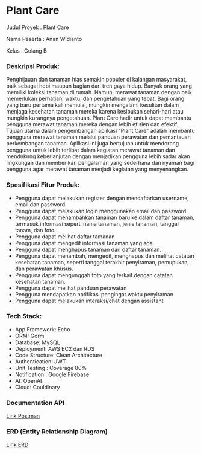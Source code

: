 ﻿# Plant Care
Judul Proyek	: Plant Care

Nama Peserta 	: Anan Widianto

Kelas		: Golang B

### Deskripsi Produk:
Penghijauan dan tanaman hias semakin populer di kalangan masyarakat, baik sebagai hobi maupun bagian dari tren gaya hidup. Banyak orang yang memiliki koleksi tanaman di rumah. Namun, merawat tanaman dengan baik memerlukan perhatian, waktu, dan pengetahuan yang tepat. Bagi orang yang baru pertama kali memulai, mungkin mengalami kesulitan dalam menjaga kesehatan tanaman mereka karena kesibukan sehari-hari atau mungkin kurangnya pengetahuan. Plant Care hadir untuk dapat membantu pengguna merawat tanaman mereka dengan lebih efisien dan efektif.
Tujuan utama dalam pengembangan aplikasi "Plant Care" adalah membantu pengguna merawat tanaman melalui panduan perawatan dan pemantauan perkembangan tanaman. Aplikasi ini juga bertujuan untuk mendorong pengguna untuk lebih terlibat dalam kegiatan merawat tanaman dan mendukung keberlanjutan dengan menjadikan pengguna lebih sadar akan lingkungan dan memberikan pengalaman yang sederhana dan nyaman bagi pengguna agar merawat tanaman menjadi kegiatan yang menyenangkan.

### Spesifikasi Fitur Produk:
- Pengguna dapat melakukan register dengan mendaftarkan username, email dan password
- Pengguna dapat melakukan login menggunakan email dan password
- Pengguna dapat menambahkan tanaman baru ke dalam daftar tanaman, termasuk informasi seperti nama tanaman, jenis tanaman, tanggal tanam, dan foto.
- Pengguna dapat melihat daftar tamanan
- Pengguna dapat mengedit informasi tanaman yang ada.
- Pengguna dapat menghapus tanaman dari daftar tanaman.
- Pengguna dapat menambah, mengedit, menghapus dan melihat catatan kesehatan tanaman, seperti tanggal terakhir penyiraman, pemupukan, dan perawatan khusus.
- Pengguna dapat mengunggah foto yang terkait dengan catatan kesehatan tanaman.
- Pengguna dapat melihat panduan perawatan
- Pengguna mendapatkan notifikasi pengingat waktu penyiraman
- Pengguna dapat melakukan interaksi/chat dengan assistant

### Tech Stack:
- App Framework: Echo 
- ORM: Gorm 
- Database: MySQL 
- Deployment: AWS EC2 dan RDS 
- Code Structure: Clean Architecture 
- Authentication: JWT 
- Unit Testing : Coverage 80%
- Notification : Google Firebase 
- AI: OpenAI
- Cloud: Couldinary

### Documentation API
[Link Postman](https://documenter.getpostman.com/view/29878742/2s9YRB2XGG)

### ERD (Entity Relationship Diagram)

[Link ERD](https://drive.google.com/drive/folders/1Bmt5E14gArzfbR9csHb47urAhPEKWNw0)
